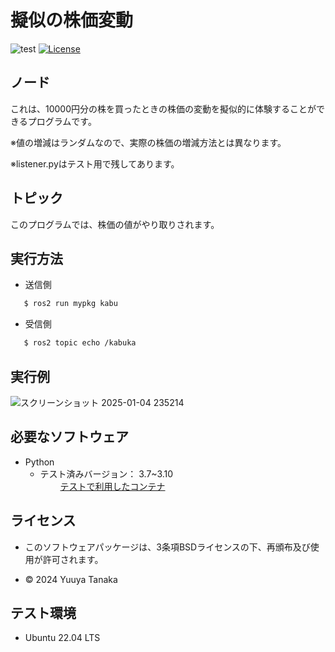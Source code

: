 # 擬似の株価変動
![test](https://github.com/yuuya1086/mypkg/actions/workflows/test.yml/badge.svg)
[![License](https://img.shields.io/badge/License-BSD_3--Clause-blue.svg)](https://opensource.org/licenses/BSD-3-Clause)


## ノード

これは、10000円分の株を買ったときの株価の変動を擬似的に体験することができるプログラムです。<br>

※値の増減はランダムなので、実際の株価の増減方法とは異なります。

※listener.pyはテスト用で残してあります。

## トピック

このプログラムでは、株価の値がやり取りされます。

## 実行方法

- 送信側
```bash
   $ ros2 run mypkg kabu
```

- 受信側
```bash
   $ ros2 topic echo /kabuka
```

## 実行例

![スクリーンショット 2025-01-04 235214](https://github.com/user-attachments/assets/ce0dd84d-e58d-48bf-9fdd-8d3e7f96802a)

## 必要なソフトウェア

- Python
  - テスト済みバージョン： 3.7~3.10<br>
　
　[テストで利用したコンテナ](https://hub.docker.com/repository/docker/ryuichiueda/ubuntu22.04-ros2)

## ライセンス

- このソフトウェアパッケージは、3条項BSDライセンスの下、再頒布及び使用が許可されます。

- © 2024 Yuuya Tanaka

## テスト環境
- Ubuntu 22.04 LTS



　　　　　
　
　　　　
